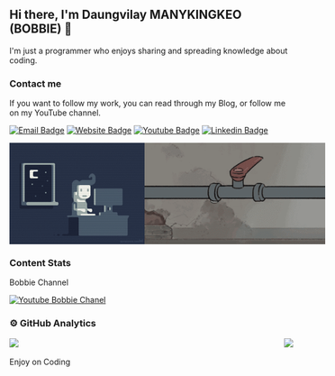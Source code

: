 ## Hi there, I'm Daungvilay MANYKINGKEO (BOBBIE) 👋

I'm just a programmer who enjoys sharing and spreading knowledge about coding.

### Contact me

If you want to follow my work, you can read through my Blog, or follow me on my YouTube channel.

[![Email Badge](https://img.shields.io/badge/Email-D14836?style=flat-square&logo=gmail&logoColor=white)](mailto:daungvilay.m@gmail.com)
[![Website Badge](https://img.shields.io/badge/Blog-BC52EE?style=flat-square&logo=astro&logoColor=white)](https://www.devfiw.com)
[![Youtube Badge](https://img.shields.io/badge/YouTube-red?style=for-square&logo=youtube&logoColor=white)](https://www.youtube.com/@bobbiechannel864)
[![Linkedin Badge](https://img.shields.io/badge/-LinkedIn-0e76a8?style=flat-square&logo=Linkedin&logoColor=white)](https://www.linkedin.com/in/daungvilay)


<div style="display: flex;justify-content: space-between;">
  <img src="./assets/coding.gif" alt="Night Coding" height="180px" />
  <img src="./assets/fix_bug.gif" alt="Daily bug fix" height="180px" />
</div>


### Content Stats

Bobbie Channel

[![Youtube Bobbie Chanel](https://youtube-stats-card.vercel.app/api?channelid=UCiihnx5gbztQm1TJkKOxxow&theme=dark)](https://www.youtube.com/@bobbiechannel864)


### ⚙️ GitHub Analytics

<p style="display: flex;justify-content: space-between;">
  <a href="https://github.com/daungvilay-dev/daungvilay-dev"> 
    <img height="140px" src="https://github-readme-stats.vercel.app/api?username=daungvilay-dev&show_icons=true&theme=dracula" />
  </a>
  <a href="https://github.com/daungvilay-dev/daungvilay-dev"> 
    <img height="140px" src="https://github-readme-stats.vercel.app/api/top-langs/?username=daungvilay-dev&show_icons=true&layout=compact&theme=dracula"/>
  </a>
</p>

Enjoy on Coding 
